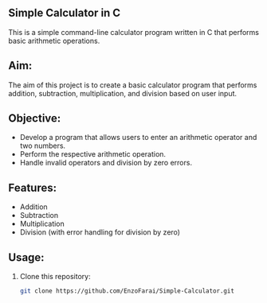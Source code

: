 ## Simple Calculator in C
This is a simple command-line calculator program written in C that performs basic arithmetic operations.

## Aim:
The aim of this project is to create a basic calculator program that performs addition, subtraction, multiplication, and division based on user input.

## Objective:
- Develop a program that allows users to enter an arithmetic operator and two numbers.
- Perform the respective arithmetic operation.
- Handle invalid operators and division by zero errors.

## Features:
- Addition
- Subtraction
- Multiplication
- Division (with error handling for division by zero)

## Usage:
1. Clone this repository:
   ```bash
   git clone https://github.com/EnzoFarai/Simple-Calculator.git

